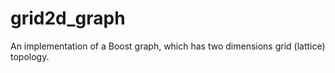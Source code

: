 # grid2d_graph
An implementation of a Boost graph, which has two dimensions grid (lattice) topology.

